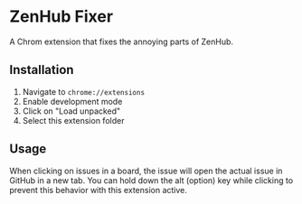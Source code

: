 # ZenHub Fixer

A Chrom extension that fixes the annoying parts of ZenHub.

## Installation

1. Navigate to `chrome://extensions`
1. Enable development mode
1. Click on "Load unpacked"
1. Select this extension folder

## Usage

When clicking on issues in a board, the issue will open the actual issue in GitHub in a new tab.  You can hold down the alt (option) key while clicking to prevent this behavior with this extension active.